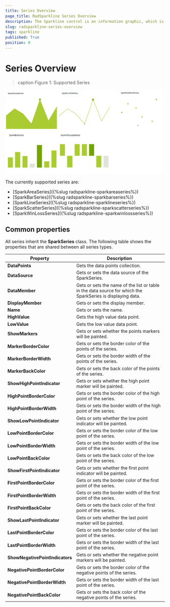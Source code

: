 ```yaml
---
title: Series Overview
page_title: RadSparkline Series Overview
description: The Sparkline control is an information graphic, which is characterized by small size, excellent performance
slug: radsparkline-series-overview
tags: sparkline
published: True
position: 0
---
```


# Series Overview

>caption Figure 1: Supported Series

![](images/series-overview001.png)

The currently supported series are:
* [SparkAreaSeries]({%slug radsparkline-sparkareaseries%})
* [SparkBarSeries]({%slug radsparkline-sparkbarseries%})
* [SparkLineSeries]({%slug radsparkline-sparklineseries%})
* [SparkScatterSeries]({%slug radsparkline-sparkscatterseries%})
* [SparkWinLossSeries]({%slug radsparkline-sparkwinlossseries%})


## Common properties

All series inherit the __SparkSeries__ class. The following table shows the properties that are shared between all series types.

|__Property__|__Description__|
|---|---|
|__DataPoints__|Gets the data points collection.|
|__DataSource__|Gets or sets the data source of the SparkSeries.|
|__DataMember__|Gets or sets the name of the list or table in the data source for which the SparkSeries is displaying data.|
|__DisplayMember__|Gets or sets the display member.|
|__Name__| Gets or sets the name.|
|__HighValue__|Gets the high value data point.|
|__LowValue__|Gets the low value data point.|
|__ShowMarkers__|Gets or sets whether the points markers will be painted.|
|__MarkerBorderColor__|Gets or sets the border color of the points of the series.|
|__MarkerBorderWidth__| Gets or sets the border width of the points of the series.|
|__MarkerBackColor__|Gets or sets the back color of the points of the series.|
|__ShowHighPointIndicator__|Gets or sets whether the high point marker will be painted.|
|__HighPointBorderColor__|Gets or sets the border color of the high point of the series.|
|__HighPointBorderWidth__|Gets or sets the border width of the high point of the series.|
|__ShowLowPointIndicator__|Gets or sets whether the low point indicator will be painted.|
|__LowPointBorderColor__|Gets or sets the border color of the low point of the series.|
|__LowPointBorderWidth__|Gets or sets the border width of the low point of the series.|
|__LowPointBackColor__| Gets or sets the back color of the low point of the series.|
|__ShowFirstPointIndicator__|Gets or sets whether the first point indicator will be painted.|
|__FirstPointBorderColor__|Gets or sets the border color of the first point of the series.|
|__FirstPointBorderWidth__|Gets or sets the border width of the first point of the series.|
|__FirstPointBackColor__|Gets or sets the back color of the first point of the series.|
|__ShowLastPointIndicator__|Gets or sets whether the last point marker will be painted.|
|__LastPointBorderColor__|Gets or sets the border color of the last point of the series.|
|__LastPointBorderWidth__|Gets or sets the border width of the last point of the series.|
|__ShowNegativePointIndicators__|Gets or sets whether the negative point markers will be painted.|
|__NegativePointBorderColor__|Gets or sets the border color of the negative points of the series.|
|__NegativePointBorderWidth__|Gets or sets the border width of the last point of the series.|
|__NegativePointBackColor__|Gets or sets the back color of the negative points of the series.|


